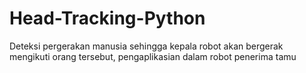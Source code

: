 # Head-Tracking-Python
Deteksi pergerakan manusia sehingga kepala robot akan bergerak mengikuti orang tersebut, pengaplikasian dalam robot penerima tamu
